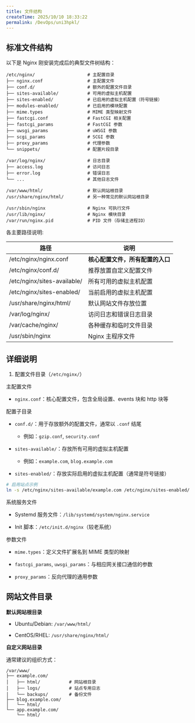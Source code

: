 ```yaml
---
title: 文件结构
createTime: 2025/10/10 18:33:22
permalink: /DevOps/uni3hpkl/
---
```


## 标准文件结构

以下是 Nginx 刚安装完成后的典型文件树结构：

```text
/etc/nginx/                    # 主配置目录
├── nginx.conf                 # 主配置文件
├── conf.d/                    # 额外的配置文件目录
├── sites-available/           # 可用的虚拟主机配置
├── sites-enabled/             # 已启用的虚拟主机配置（符号链接）
├── modules-enabled/           # 已启用的模块配置
├── mime.types                 # MIME 类型映射文件
├── fastcgi.conf               # FastCGI 相关配置
├── fastcgi_params             # FastCGI 参数
├── uwsgi_params               # uWSGI 参数
├── scgi_params                # SCGI 参数
├── proxy_params               # 代理参数
└── snippets/                  # 配置片段目录

/var/log/nginx/                # 日志目录
├── access.log                 # 访问日志
├── error.log                  # 错误日志
└── ...                        # 其他日志文件

/var/www/html/                 # 默认网站根目录
/usr/share/nginx/html/         # 另一种常见的默认网站根目录

/usr/sbin/nginx                # Nginx 可执行文件
/usr/lib/nginx/                # Nginx 模块目录
/var/run/nginx.pid             # PID 文件（存储主进程ID）
```

各主要路径说明:

| 路径                        | 说明                         |
| --------------------------- | ---------------------------- |
| /etc/nginx/nginx.conf       | **核心配置文件，所有配置的入口** |
| /etc/nginx/conf.d/          | 推荐放置自定义配置文件       |
| /etc/nginx/sites-available/ | 所有可用的虚拟主机配置       |
| /etc/nginx/sites-enabled/   | 当前启用的虚拟主机配置       |
| /usr/share/nginx/html/      | 默认网站文件存放位置         |
| /var/log/nginx/             | 访问日志和错误日志目录       |
| /var/cache/nginx/           | 各种缓存和临时文件目录       |
| /usr/sbin/nginx             | Nginx 主程序文件             |


## 详细说明

1. 配置文件目录（`/etc/nginx/`）

  主配置文件
  
  - `nginx.conf`：核心配置文件，包含全局设置、events 块和 http 块等
  
  配置子目录

  - `conf.d/`：用于存放额外的配置文件，通常以 `.conf` 结尾
    - 例如：`gzip.conf`, `security.conf`

  - `sites-available/`：存放所有可用的虚拟主机配置
    - 例如：`example.com`, `blog.example.com`

  - `sites-enabled/`：存放实际启用的虚拟主机配置（通常是符号链接）

  ```bash
  # 启用站点示例
  ln -s /etc/nginx/sites-available/example.com /etc/nginx/sites-enabled/
  ```

  系统服务文件

  - Systemd 服务文件：`/lib/systemd/system/nginx.service`

  - Init 脚本：`/etc/init.d/nginx`（较老系统）

  参数文件

  - `mime.types`：定义文件扩展名到 MIME 类型的映射

  - `fastcgi_params`, `uwsgi_params`：与相应网关接口通信的参数

  - `proxy_params`：反向代理的通用参数

## 网站文件目录

**默认网站根目录**

- Ubuntu/Debian: `/var/www/html/`

- CentOS/RHEL: `/usr/share/nginx/html/`

**自定义网站目录**

通常建议的组织方式：

```text
/var/www/
├── example.com/
│   ├── html/           # 网站根目录
│   ├── logs/           # 站点专用日志
│   └── backups/        # 备份文件
├── blog.example.com/
│   └── html/
└── app.example.com/
    └── html/
```


